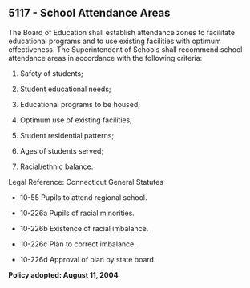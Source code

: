 ## 5117 - School Attendance Areas

The Board of Education shall establish attendance zones to facilitate educational programs and to use existing facilities with optimum effectiveness.  The Superintendent of Schools shall recommend school attendance areas in accordance with the following criteria:

1.  Safety of students;

2.  Student educational needs;

3.  Educational programs to be housed;

4.  Optimum use of existing facilities;

5.  Student residential patterns;

6.  Ages of students served;

7.  Racial/ethnic balance.

Legal Reference:  Connecticut General Statutes

* 10-55 Pupils to attend regional school.

* 10-226a Pupils of racial minorities.

* 10-226b Existence of racial imbalance.

* 10-226c Plan to correct imbalance.

* 10-226d Approval of plan by state board.

**Policy adopted:  August 11, 2004**

